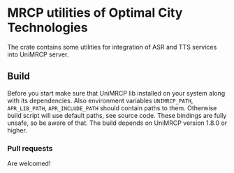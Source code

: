 # MRCP utilities of Optimal City Technologies
The crate contains some utilities for integration of ASR and TTS services into UniMRCP server.

## Build
Before you start make sure that UniMRCP lib installed on your system along with its dependencies. Also environment variables `UNIMRCP_PATH`, `APR_LIB_PATH`, `APR_INCLUDE_PATH` should contain paths to them. Otherwise build script will use default paths, see source code. These bindings are fully unsafe, so be aware of that. The build depends on UniMRCP version 1.8.0 or higher. 

### Pull requests
Are welcomed!